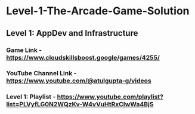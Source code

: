# Level-1-The-Arcade-Game-Solution

## Level 1: AppDev and Infrastructure

### Game Link - https://www.cloudskillsboost.google/games/4255/

### YouTube Channel Link - https://www.youtube.com/@atulgupta-g/videos

### Level 1: Playlist - https://www.youtube.com/playlist?list=PLVyfLG0N2WQzKv-W4vVuHtRxCIwWa4BjS
